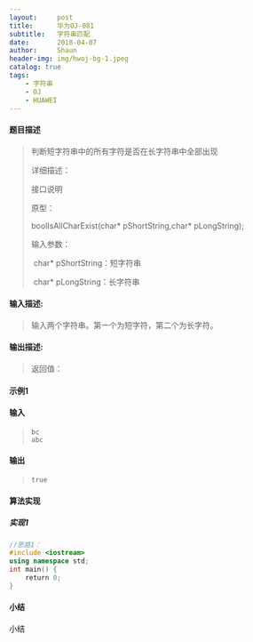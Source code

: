 ```yaml
---
layout:     post
title:      华为OJ-081
subtitle:   字符串匹配
date:       2018-04-07
author:     Shaun
header-img: img/hwoj-bg-1.jpeg
catalog: true
tags:
    - 字符串
    - OJ
    - HUAWEI
---
```



#### 题目描述

> 判断短字符串中的所有字符是否在长字符串中全部出现
>
> 详细描述：
>
> 接口说明
>
> 原型：
>
> boolIsAllCharExist(char* pShortString,char* pLongString);
>
> 输入参数：
>
> ​    char* pShortString：短字符串
>
> ​    char* pLongString：长字符串

#### 输入描述:

> 输入两个字符串。第一个为短字符，第二个为长字符。

#### 输出描述:

> 返回值：

#### 示例1

#### 输入

> ```
> bc
> abc
> ```

#### 输出

> ```
> true
> ```



#### 算法实现



##### 实现1

```C++
//思路1：
#include <iostream>
using namespace std;
int main() {
    return 0;
}
```




#### 小结

小结






